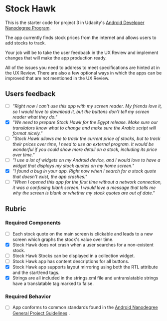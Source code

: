 # Stock Hawk

This is the starter code for project 3 in Udacity's [Android Developer Nanodegree Program](https://www.udacity.com/course/android-developer-nanodegree-by-google--nd801).

The app currently finds stock prices from the internet and allows users to add stocks to track.

Your job will be to take the user feedback in the UX Review and implement changes that will make the app production ready.

All of the issues you need to address to meet specifications are hinted at in the UX Review. There are also a few optional ways in which the apps can be improved that are not mentioned in the UX Review.

## Users feedback

- [ ] *"Right now I can't use this app with my screen reader. My friends love it, so I would love to download it, but the buttons don't tell my screen reader what they do."*
- [x] *"We need to prepare Stock Hawk for the Egypt release. Make sure our translators know what to change and make sure the Arabic script will format nicely."*
- [ ] *"Stock Hawk allows me to track the current price of stocks, but to track their prices over time, I need to use an external program. It would be wonderful if you could show more detail on a stock, including its price over time."*
- [ ] *"I use a lot of widgets on my Android device, and I would love to have a widget that displays my stock quotes on my home screen."*
- [x] *"I found a bug in your app. Right now when I search for a stock quote that doesn't exist, the app crashes."*
- [ ] *"When I opened this app for the first time without a network connection, it was a confusing blank screen. I would love a message that tells me why the screen is blank or whether my stock quotes are out of date."*

## Rubric
### Required Components
- [ ] Each stock quote on the main screen is clickable and leads to a new screen which graphs the stock's value over time.
- [x] Stock Hawk does not crash when a user searches for a non-existent stock.
- [ ] Stock Hawk Stocks can be displayed in a collection widget.
- [ ] Stock Hawk app has content descriptions for all buttons.
- [x] Stock Hawk app supports layout mirroring using both the RTL attribute and the start/end tags.
- [x] Strings are all included in the strings.xml file and untranslatable strings have a translatable tag marked to false.

### Required Behavior
- [ ] App conforms to common standards found in the [Android Nanodegree General Project Guidelines](http://udacity.github.io/android-nanodegree-guidelines/core.html) .